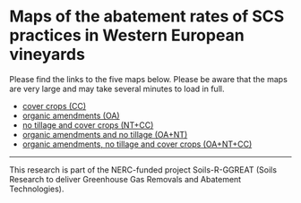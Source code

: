# Maps of the abatement rates of SCS practices in Western European vineyards

Please find the links to the five maps below. 
Please be aware that the maps are very large and may take several minutes to load in full.
- [cover crops (CC)](./CC.html)
- [organic amendments (OA)](./OA.html)
- [no tillage and cover crops (NT+CC)](./NT+CC.html)
- [organic amendments and no tillage (OA+NT)](./OA+NT.html)
- [organic amendments, no tillage and cover crops (OA+NT+CC)](./OA+NT+CC.html)

---

This research is part of the NERC-funded project Soils-R-GGREAT (Soils Research to deliver Greenhouse Gas Removals and Abatement Technologies).
